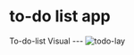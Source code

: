 # to-do list app
 To-do-list 
Visual ---
![todo-lay](https://raw.githubusercontent.com/Max1mmus/Minesweeper/master/sampleTodo.jpg?token=ANLJB5OFAQVTZZZKYICTQAS6DEM3A)
